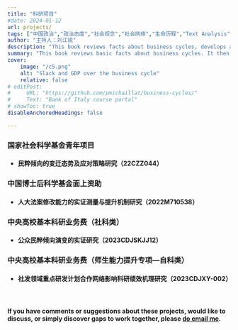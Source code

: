 ```yaml
---
title: "科研项目" 
#date: 2024-01-12
url: projects/
tags: ["中国政治","政治态度","社会观念","社会网络","生命历程","Text Analysis","科技管理","比较政治","量化研究方法","计算社会科学","时空演变","Cohort"]
author: "主持人：刘江锐"
description: "This book reviews facts about business cycles, develops a matching model to explain them, and discusses how monetary and fiscal policy can stabilize them."
summary: "This book reviews basic facts about business cycles. It then develops a matching model to explain these business-cycle facts. Finally, it explains how monetary policy and government spending should be designed to stabilize business cycles." 
cover:
    image: "/c5.png"
    alt: "Slack and GDP over the business cycle"
    relative: false
# editPost:
#     URL: "https://github.com/pmichaillat/business-cycles/"
#     Text: "Bank of Italy course portal"
# showToc: true
disableAnchoredHeadings: false

---
```


### 国家社会科学基金青年项目

* #### 民粹倾向的变迁态势及应对策略研究（22CZZ044）

<div class="thinline"></div>

### 中国博士后科学基金面上资助

* #### 人大法案修改能力的实证测量与提升机制研究（2022M710538）<!--第71批-->

<div class="thinline"></div>

### 中央高校基本科研业务费（社科类）

* #### 公众民粹倾向演变的实证研究（2023CDJSKJJ12）

<div class="thinline"></div>

### 中央高校基本科研业务费（师生能力提升专项&mdash;自科类）

* #### 社发领域重点研发计划合作网络影响科研绩效机理研究（2023CDJXY-002）

<div class="thinline"></div>

&nbsp;

#### If you have comments or suggestions about these projects, would like to discuss, or simply discover gaps to work together, please [do email me](mailto:ljr17@tsinghua.org.cn).